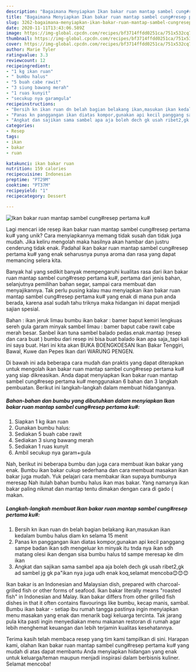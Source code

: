```yaml
---
description: "Bagaimana Menyiapkan Ikan bakar ruan mantap sambel cung#resep pertama ku#, Lezat Sekali"
title: "Bagaimana Menyiapkan Ikan bakar ruan mantap sambel cung#resep pertama ku#, Lezat Sekali"
slug: 3262-bagaimana-menyiapkan-ikan-bakar-ruan-mantap-sambel-cungresep-pertama-ku-lezat-sekali
date: 2020-11-11T13:43:06.589Z
image: https://img-global.cpcdn.com/recipes/bf3714ffdd0251ca/751x532cq70/ikan-bakar-ruan-mantap-sambel-cungresep-pertama-ku-foto-resep-utama.jpg
thumbnail: https://img-global.cpcdn.com/recipes/bf3714ffdd0251ca/751x532cq70/ikan-bakar-ruan-mantap-sambel-cungresep-pertama-ku-foto-resep-utama.jpg
cover: https://img-global.cpcdn.com/recipes/bf3714ffdd0251ca/751x532cq70/ikan-bakar-ruan-mantap-sambel-cungresep-pertama-ku-foto-resep-utama.jpg
author: Marie Tyler
ratingvalue: 3.3
reviewcount: 12
recipeingredient:
- "1 kg ikan ruan"
- " bumbu halus"
- "5 buah cabe rawit"
- "3 siung bawang merah"
- "1 ruas kunyit"
- "secukup nya garamgula"
recipeinstructions:
- "Bersih kn ikan ruan dn belah bagian belakang ikan,masukan ikan kedalam bumbu halus diam kn selama 15 menit"
- "Panas kn panggangan ikan diatas kompor,gunakan api kecil panggang sampe badan ikan sdh mengeluar kn minyak itu tnda nya ikan sdh matang olesi ikan dengan sisa bumbu halus td sampe meresap ke dlm ikan"
- "Angkat dan sajikan sama sambel apa aja boleh dech gk usah ribet2,gk ad sambel jg gk pa&#34;ikan nya juga udh enak koq,selamat mencoba😊😊😊"
categories:
- Resep
tags:
- ikan
- bakar
- ruan

katakunci: ikan bakar ruan 
nutrition: 159 calories
recipecuisine: Indonesian
preptime: "PT29M"
cooktime: "PT37M"
recipeyield: "1"
recipecategory: Dessert

---
```



![Ikan bakar ruan mantap sambel cung#resep pertama ku#](https://img-global.cpcdn.com/recipes/bf3714ffdd0251ca/751x532cq70/ikan-bakar-ruan-mantap-sambel-cungresep-pertama-ku-foto-resep-utama.jpg)

Lagi mencari ide resep ikan bakar ruan mantap sambel cung#resep pertama ku# yang unik? Cara menyiapkannya memang tidak susah dan tidak juga mudah. Jika keliru mengolah maka hasilnya akan hambar dan justru cenderung tidak enak. Padahal ikan bakar ruan mantap sambel cung#resep pertama ku# yang enak seharusnya punya aroma dan rasa yang dapat memancing selera kita.

Banyak hal yang sedikit banyak mempengaruhi kualitas rasa dari ikan bakar ruan mantap sambel cung#resep pertama ku#, pertama dari jenis bahan, selanjutnya pemilihan bahan segar, sampai cara membuat dan menyajikannya. Tak perlu pusing kalau mau menyiapkan ikan bakar ruan mantap sambel cung#resep pertama ku# yang enak di mana pun anda berada, karena asal sudah tahu triknya maka hidangan ini dapat menjadi sajian spesial.

Bahan : ikan jeruk limau bumbu ikan bakar : bamer baput kemiri lengkuas sereh gula garam minyak sambel limau : bamer baput cabe rawit cabe merah besar. Sanbel ikan tuna sambel balado pedas.enak.mantap (resep dan cara buat ) bumbu dari resep ini bisa buat balado ikan apa saja,,tapi kali ini saya buat. Hari ini kita akan BUKA BOENGKOESAN Ikan Bakar Tenggiri, Bawal, Kuwe dan Pepes Ikan dari WARUNG PENGEN.


Di bawah ini ada beberapa cara mudah dan praktis yang dapat diterapkan untuk mengolah ikan bakar ruan mantap sambel cung#resep pertama ku# yang siap dikreasikan. Anda dapat menyiapkan Ikan bakar ruan mantap sambel cung#resep pertama ku# menggunakan 6 bahan dan 3 langkah pembuatan. Berikut ini langkah-langkah dalam membuat hidangannya.

<!--inarticleads1-->

##### Bahan-bahan dan bumbu yang dibutuhkan dalam menyiapkan Ikan bakar ruan mantap sambel cung#resep pertama ku#:

1. Siapkan 1 kg ikan ruan
1. Gunakan  bumbu halus:
1. Sediakan 5 buah cabe rawit
1. Sediakan 3 siung bawang merah
1. Sediakan 1 ruas kunyit
1. Ambil secukup nya garam+gula


Nah, berikut ini beberapa bumbu dan juga cara membuat ikan bakar yang enak. Bumbu ikan bakar cukup sederhana dan cara membuat masakan ikan bakar juga mudah. Yuk pelajari cara membakar ikan supaya bumbunya meresap Nah itulah bahan bumbu halus ikan mas bakar. Yang namanya ikan bakar paling nikmat dan mantap tentu dimakan dengan cara di gado ( makan. 

<!--inarticleads2-->

##### Langkah-langkah membuat Ikan bakar ruan mantap sambel cung#resep pertama ku#:

1. Bersih kn ikan ruan dn belah bagian belakang ikan,masukan ikan kedalam bumbu halus diam kn selama 15 menit
1. Panas kn panggangan ikan diatas kompor,gunakan api kecil panggang sampe badan ikan sdh mengeluar kn minyak itu tnda nya ikan sdh matang olesi ikan dengan sisa bumbu halus td sampe meresap ke dlm ikan
1. Angkat dan sajikan sama sambel apa aja boleh dech gk usah ribet2,gk ad sambel jg gk pa&#34;ikan nya juga udh enak koq,selamat mencoba😊😊😊


Ikan bakar is an Indonesian and Malaysian dish, prepared with charcoal-grilled fish or other forms of seafood. Ikan bakar literally means &#34;roasted fish&#34; in Indonesian and Malay. Ikan bakar differs from other grilled fish dishes in that it often contains flavourings like bumbu, kecap manis, sambal. Bumbu ikan bakar - setiap ibu rumah tangga pastinya ingin menyiapkan menu masakan yang enak dan menarik bagi keluarga tercinta. Tak jarang pula kita pasti ingin menyediakan menu makanan restoran di rumah agar lebih menghemat keuangan dan lebih terjamin kualitas kesehatannya. 

Terima kasih telah membaca resep yang tim kami tampilkan di sini. Harapan kami, olahan Ikan bakar ruan mantap sambel cung#resep pertama ku# yang mudah di atas dapat membantu Anda menyiapkan hidangan yang enak untuk keluarga/teman maupun menjadi inspirasi dalam berbisnis kuliner. Selamat mencoba!
